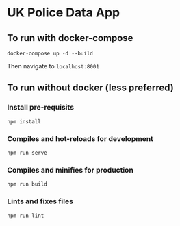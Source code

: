 # UK Police Data App

## To run with docker-compose
```
docker-compose up -d --build
```

Then navigate to `localhost:8001`


## To run without docker (less preferred)

### Install pre-requisits
```
npm install
```

### Compiles and hot-reloads for development
```
npm run serve
```

### Compiles and minifies for production
```
npm run build
```

### Lints and fixes files
```
npm run lint
```
